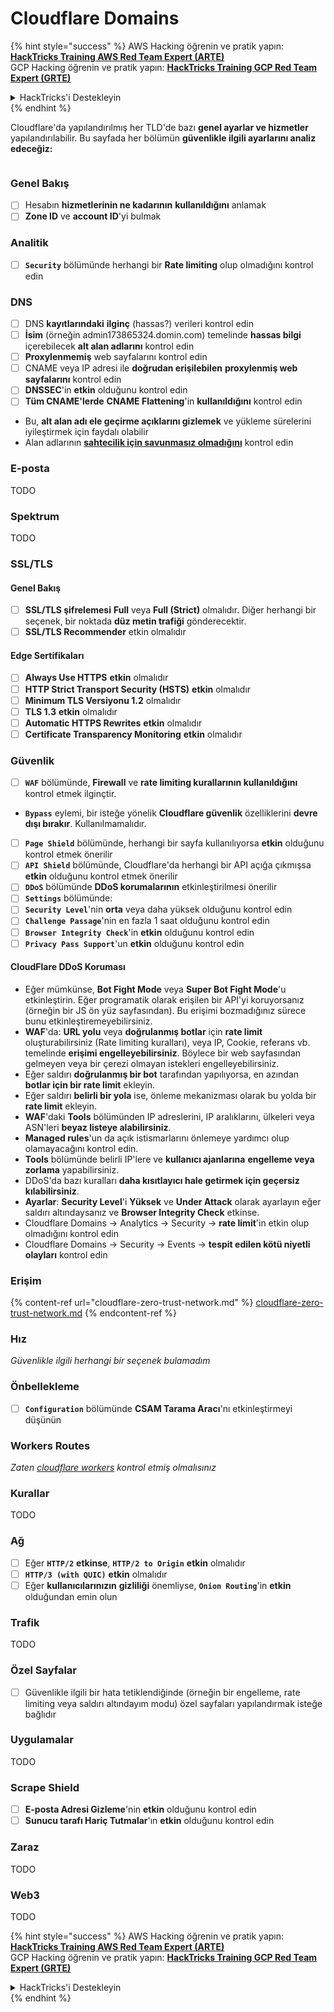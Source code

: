# Cloudflare Domains

{% hint style="success" %}
AWS Hacking öğrenin ve pratik yapın:<img src="../../.gitbook/assets/image (1).png" alt="" data-size="line">[**HackTricks Training AWS Red Team Expert (ARTE)**](https://training.hacktricks.xyz/courses/arte)<img src="../../.gitbook/assets/image (1).png" alt="" data-size="line">\
GCP Hacking öğrenin ve pratik yapın: <img src="../../.gitbook/assets/image (2).png" alt="" data-size="line">[**HackTricks Training GCP Red Team Expert (GRTE)**<img src="../../.gitbook/assets/image (2).png" alt="" data-size="line">](https://training.hacktricks.xyz/courses/grte)

<details>

<summary>HackTricks'i Destekleyin</summary>

* [**abonelik planlarını**](https://github.com/sponsors/carlospolop) kontrol edin!
* **💬 [**Discord grubuna**](https://discord.gg/hRep4RUj7f) veya [**telegram grubuna**](https://t.me/peass) katılın ya da **Twitter**'da **bizi takip edin** 🐦 [**@hacktricks\_live**](https://twitter.com/hacktricks\_live)**.**
* **Hacking ipuçlarını paylaşmak için** [**HackTricks**](https://github.com/carlospolop/hacktricks) ve [**HackTricks Cloud**](https://github.com/carlospolop/hacktricks-cloud) github reposuna PR gönderin.

</details>
{% endhint %}

Cloudflare'da yapılandırılmış her TLD'de bazı **genel ayarlar ve hizmetler** yapılandırılabilir. Bu sayfada her bölümün **güvenlikle ilgili ayarlarını analiz edeceğiz:**

<figure><img src="../../.gitbook/assets/image (101).png" alt=""><figcaption></figcaption></figure>

### Genel Bakış

* [ ] Hesabın **hizmetlerinin ne kadarının** **kullanıldığını** anlamak
* [ ] **Zone ID** ve **account ID**'yi bulmak

### Analitik

* [ ] **`Security`** bölümünde herhangi bir **Rate limiting** olup olmadığını kontrol edin

### DNS

* [ ] DNS **kayıtlarındaki** **ilginç** (hassas?) verileri kontrol edin
* [ ] **İsim** (örneğin admin173865324.domin.com) temelinde **hassas bilgi** içerebilecek **alt alan adlarını** kontrol edin
* [ ] **Proxylenmemiş** web sayfalarını kontrol edin
* [ ] CNAME veya IP adresi ile **doğrudan erişilebilen** **proxylenmiş web sayfalarını** kontrol edin
* [ ] **DNSSEC**'in **etkin** olduğunu kontrol edin
* [ ] **Tüm CNAME'lerde** **CNAME Flattening**'in **kullanıldığını** kontrol edin
* Bu, **alt alan adı ele geçirme açıklarını gizlemek** ve yükleme sürelerini iyileştirmek için faydalı olabilir
* Alan adlarının [**sahtecilik için savunmasız olmadığını**](https://book.hacktricks.xyz/network-services-pentesting/pentesting-smtp#mail-spoofing) kontrol edin

### **E-posta**

TODO

### Spektrum

TODO

### SSL/TLS

#### **Genel Bakış**

* [ ] **SSL/TLS şifrelemesi** **Full** veya **Full (Strict)** olmalıdır. Diğer herhangi bir seçenek, bir noktada **düz metin trafiği** gönderecektir.
* [ ] **SSL/TLS Recommender** etkin olmalıdır

#### Edge Sertifikaları

* [ ] **Always Use HTTPS** **etkin** olmalıdır
* [ ] **HTTP Strict Transport Security (HSTS)** **etkin** olmalıdır
* [ ] **Minimum TLS Versiyonu 1.2** olmalıdır
* [ ] **TLS 1.3** **etkin** olmalıdır
* [ ] **Automatic HTTPS Rewrites** **etkin** olmalıdır
* [ ] **Certificate Transparency Monitoring** **etkin** olmalıdır

### **Güvenlik**

* [ ] **`WAF`** bölümünde, **Firewall** ve **rate limiting kurallarının kullanıldığını** kontrol etmek ilginçtir.
* **`Bypass`** eylemi, bir isteğe yönelik **Cloudflare güvenlik** özelliklerini **devre dışı bırakır**. Kullanılmamalıdır.
* [ ] **`Page Shield`** bölümünde, herhangi bir sayfa kullanılıyorsa **etkin** olduğunu kontrol etmek önerilir
* [ ] **`API Shield`** bölümünde, Cloudflare'da herhangi bir API açığa çıkmışsa **etkin** olduğunu kontrol etmek önerilir
* [ ] **`DDoS`** bölümünde **DDoS korumalarının** etkinleştirilmesi önerilir
* [ ] **`Settings`** bölümünde:
* [ ] **`Security Level`**'nin **orta** veya daha yüksek olduğunu kontrol edin
* [ ] **`Challenge Passage`**'nin en fazla 1 saat olduğunu kontrol edin
* [ ] **`Browser Integrity Check`**'in **etkin** olduğunu kontrol edin
* [ ] **`Privacy Pass Support`**'un **etkin** olduğunu kontrol edin

#### **CloudFlare DDoS Koruması**

* Eğer mümkünse, **Bot Fight Mode** veya **Super Bot Fight Mode**'u etkinleştirin. Eğer programatik olarak erişilen bir API'yi koruyorsanız (örneğin bir JS ön yüz sayfasından). Bu erişimi bozmadığınız sürece bunu etkinleştiremeyebilirsiniz.
* **WAF**'da: **URL yolu** veya **doğrulanmış botlar** için **rate limit** oluşturabilirsiniz (Rate limiting kuralları), veya IP, Cookie, referans vb. temelinde **erişimi engelleyebilirsiniz**. Böylece bir web sayfasından gelmeyen veya bir çerezi olmayan istekleri engelleyebilirsiniz.
* Eğer saldırı **doğrulanmış bir bot** tarafından yapılıyorsa, en azından **botlar için bir rate limit** ekleyin.
* Eğer saldırı **belirli bir yola** ise, önleme mekanizması olarak bu yolda bir **rate limit** ekleyin.
* **WAF**'daki **Tools** bölümünden IP adreslerini, IP aralıklarını, ülkeleri veya ASN'leri **beyaz listeye alabilirsiniz**.
* **Managed rules**'un da açık istismarlarını önlemeye yardımcı olup olamayacağını kontrol edin.
* **Tools** bölümünde belirli IP'lere ve **kullanıcı ajanlarına** **engelleme veya zorlama** yapabilirsiniz.
* DDoS'da bazı kuralları **daha kısıtlayıcı hale getirmek için geçersiz kılabilirsiniz**.
* **Ayarlar**: **Security Level**'i **Yüksek** ve **Under Attack** olarak ayarlayın eğer saldırı altındaysanız ve **Browser Integrity Check** etkinse.
* Cloudflare Domains -> Analytics -> Security -> **rate limit**'in etkin olup olmadığını kontrol edin
* Cloudflare Domains -> Security -> Events -> **tespit edilen kötü niyetli olayları** kontrol edin

### Erişim

{% content-ref url="cloudflare-zero-trust-network.md" %}
[cloudflare-zero-trust-network.md](cloudflare-zero-trust-network.md)
{% endcontent-ref %}

### Hız

_Güvenlikle ilgili herhangi bir seçenek bulamadım_

### Önbellekleme

* [ ] **`Configuration`** bölümünde **CSAM Tarama Aracı**'nı etkinleştirmeyi düşünün

### **Workers Routes**

_Zaten_ [_cloudflare workers_](./#workers) _kontrol etmiş olmalısınız_

### Kurallar

TODO

### Ağ

* [ ] Eğer **`HTTP/2`** **etkinse**, **`HTTP/2 to Origin`** **etkin** olmalıdır
* [ ] **`HTTP/3 (with QUIC)`** **etkin** olmalıdır
* [ ] Eğer **kullanıcılarınızın** **gizliliği** önemliyse, **`Onion Routing`**'in **etkin** olduğundan emin olun

### **Trafik**

TODO

### Özel Sayfalar

* [ ] Güvenlikle ilgili bir hata tetiklendiğinde (örneğin bir engelleme, rate limiting veya saldırı altındayım modu) özel sayfaları yapılandırmak isteğe bağlıdır

### Uygulamalar

TODO

### Scrape Shield

* [ ] **E-posta Adresi Gizleme**'nin **etkin** olduğunu kontrol edin
* [ ] **Sunucu tarafı Hariç Tutmalar**'ın **etkin** olduğunu kontrol edin

### **Zaraz**

TODO

### **Web3**

TODO

{% hint style="success" %}
AWS Hacking öğrenin ve pratik yapın:<img src="../../.gitbook/assets/image (1).png" alt="" data-size="line">[**HackTricks Training AWS Red Team Expert (ARTE)**](https://training.hacktricks.xyz/courses/arte)<img src="../../.gitbook/assets/image (1).png" alt="" data-size="line">\
GCP Hacking öğrenin ve pratik yapın: <img src="../../.gitbook/assets/image (2).png" alt="" data-size="line">[**HackTricks Training GCP Red Team Expert (GRTE)**<img src="../../.gitbook/assets/image (2).png" alt="" data-size="line">](https://training.hacktricks.xyz/courses/grte)

<details>

<summary>HackTricks'i Destekleyin</summary>

* [**abonelik planlarını**](https://github.com/sponsors/carlospolop) kontrol edin!
* **💬 [**Discord grubuna**](https://discord.gg/hRep4RUj7f) veya [**telegram grubuna**](https://t.me/peass) katılın ya da **Twitter**'da **bizi takip edin** 🐦 [**@hacktricks\_live**](https://twitter.com/hacktricks\_live)**.**
* **Hacking ipuçlarını paylaşmak için** [**HackTricks**](https://github.com/carlospolop/hacktricks) ve [**HackTricks Cloud**](https://github.com/carlospolop/hacktricks-cloud) github reposuna PR gönderin.

</details>
{% endhint %}
